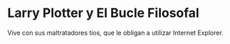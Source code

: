 # Larry Plotter y El Bucle Filosofal


Vive con sus maltratadores tíos, que le obligan a utilizar Internet Explorer.
